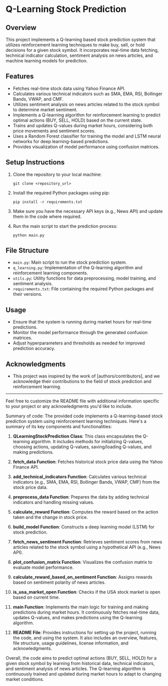 # Q-Learning Stock Prediction

## Overview
This project implements a Q-learning based stock prediction system that utilizes reinforcement learning techniques to make buy, sell, or hold decisions for a given stock symbol. It incorporates real-time data fetching, technical indicator calculation, sentiment analysis on news articles, and machine learning models for prediction.

## Features
- Fetches real-time stock data using Yahoo Finance API.
- Calculates various technical indicators such as SMA, EMA, RSI, Bollinger Bands, VWAP, and CMF.
- Utilizes sentiment analysis on news articles related to the stock symbol to determine market sentiment.
- Implements a Q-learning algorithm for reinforcement learning to predict optimal actions (BUY, SELL, HOLD) based on the current state.
- Trains and updates Q-values during market hours, considering both price movements and sentiment scores.
- Uses a Random Forest classifier for training the model and LSTM neural networks for deep learning-based predictions.
- Provides visualization of model performance using confusion matrices.

## Setup Instructions
1. Clone the repository to your local machine:

    ```
    git clone <repository_url>
    ```

2. Install the required Python packages using pip:

    ```
    pip install -r requirements.txt
    ```

3. Make sure you have the necessary API keys (e.g., News API) and update them in the code where required.

4. Run the main script to start the prediction process:

    ```
    python main.py
    ```

## File Structure
- `main.py`: Main script to run the stock prediction system.
- `q_learning.py`: Implementation of the Q-learning algorithm and reinforcement learning components.
- `utils.py`: Utility functions for data preprocessing, model training, and sentiment analysis.
- `requirements.txt`: File containing the required Python packages and their versions.

## Usage
- Ensure that the system is running during market hours for real-time predictions.
- Monitor the model performance through the generated confusion matrices.
- Adjust hyperparameters and thresholds as needed for improved prediction accuracy.


## Acknowledgments
- This project was inspired by the work of [authors/contributors], and we acknowledge their contributions to the field of stock prediction and reinforcement learning.

---

Feel free to customize the README file with additional information specific to your project or any acknowledgments you'd like to include.

Summary of code:
The provided code implements a Q-learning-based stock prediction system using reinforcement learning techniques. Here's a summary of its key components and functionalities:

1. **QLearningStockPrediction Class**: This class encapsulates the Q-learning algorithm. It includes methods for initializing Q-values, choosing actions, updating Q-values, saving/loading Q-values, and making predictions.

2. **fetch_data Function**: Fetches historical stock price data using the Yahoo Finance API.

3. **add_technical_indicators Function**: Calculates various technical indicators (e.g., SMA, EMA, RSI, Bollinger Bands, VWAP, CMF) from the stock price data.

4. **preprocess_data Function**: Prepares the data by adding technical indicators and handling missing values.

5. **calculate_reward Function**: Computes the reward based on the action taken and the change in stock price.

6. **build_model Function**: Constructs a deep learning model (LSTM) for stock prediction.

7. **fetch_news_sentiment Function**: Retrieves sentiment scores from news articles related to the stock symbol using a hypothetical API (e.g., News API).

8. **plot_confusion_matrix Function**: Visualizes the confusion matrix to evaluate model performance.

9. **calculate_reward_based_on_sentiment Function**: Assigns rewards based on sentiment polarity of news articles.

10. **is_usa_market_open Function**: Checks if the USA stock market is open based on current time.

11. **main Function**: Implements the main logic for training and making predictions during market hours. It continuously fetches real-time data, updates Q-values, and makes predictions using the Q-learning algorithm.

12. **README File**: Provides instructions for setting up the project, running the code, and using the system. It also includes an overview, features, file structure, usage guidelines, license information, and acknowledgments.

Overall, the code aims to predict optimal actions (BUY, SELL, HOLD) for a given stock symbol by learning from historical data, technical indicators, and sentiment analysis of news articles. The Q-learning algorithm is continuously trained and updated during market hours to adapt to changing market conditions.
